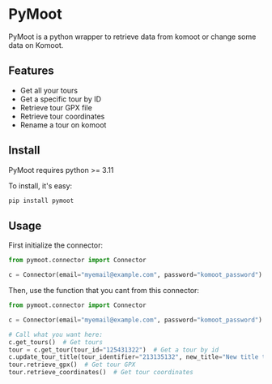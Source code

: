 PyMoot
======

PyMoot is a python wrapper to retrieve data from komoot or change some data on Komoot.

Features
--------

- Get all your tours
- Get a specific tour by ID
- Retrieve tour GPX file
- Retrieve tour coordinates
- Rename a tour on komoot

Install
-------

PyMoot requires python >= 3.11

To install, it's easy:

```bash
pip install pymoot
```

Usage
-----

First initialize the connector:

```python
from pymoot.connector import Connector

c = Connector(email="myemail@example.com", password="komoot_password")
```

Then, use the function that you cant from this connector:

```python
from pymoot.connector import Connector

c = Connector(email="myemail@example.com", password="komoot_password")

# Call what you want here:
c.get_tours()  # Get tours
tour = c.get_tour(tour_id="125431322")  # Get a tour by id
c.update_tour_title(tour_identifier="213135132", new_title="New title to set")  # Update title of a tour on Komoot
tour.retrieve_gpx()  # Get tour GPX
tour.retrieve_coordinates()  # Get tour coordinates
```
